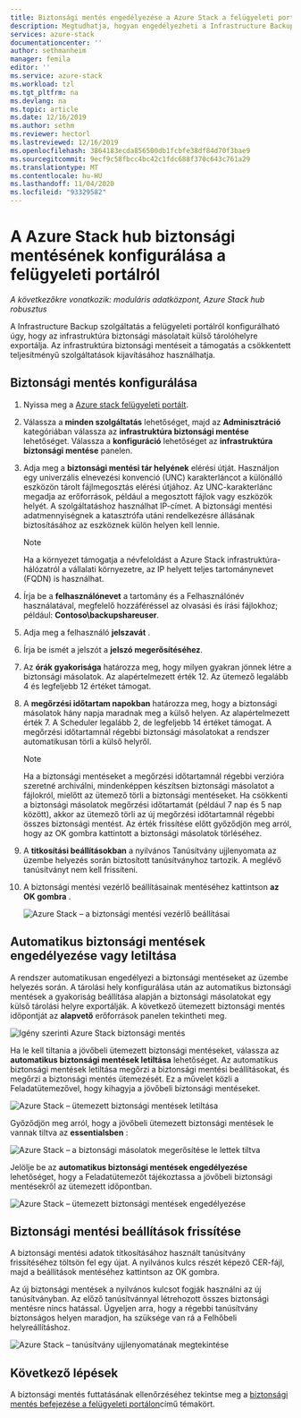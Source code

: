 ```yaml
---
title: Biztonsági mentés engedélyezése a Azure Stack a felügyeleti portálról | Microsoft Docs
description: Megtudhatja, hogyan engedélyezheti a Infrastructure Backup szolgáltatást a felügyeleti portálról, hogy a rendszer meghibásodás esetén is visszaállítsa Azure Stack.
services: azure-stack
documentationcenter: ''
author: sethmanheim
manager: femila
editor: ''
ms.service: azure-stack
ms.workload: tzl
ms.tgt_pltfrm: na
ms.devlang: na
ms.topic: article
ms.date: 12/16/2019
ms.author: sethm
ms.reviewer: hectorl
ms.lastreviewed: 12/16/2019
ms.openlocfilehash: 3864183ecda856500db1fcbfe38df84d70f3bae9
ms.sourcegitcommit: 9ecf9c58fbcc4bc42c1fdc688f370c643c761a29
ms.translationtype: MT
ms.contentlocale: hu-HU
ms.lasthandoff: 11/04/2020
ms.locfileid: "93329582"
---
```

# <a name="configure-backup-for-azure-stack-hub-from-the-administrator-portal"></a>A Azure Stack hub biztonsági mentésének konfigurálása a felügyeleti portálról

*A következőkre vonatkozik: moduláris adatközpont, Azure Stack hub robusztus*

A Infrastructure Backup szolgáltatás a felügyeleti portálról konfigurálható úgy, hogy az infrastruktúra biztonsági másolatait külső tárolóhelyre exportálja. Az infrastruktúra biztonsági mentéseit a támogatás a csökkentett teljesítményű szolgáltatások kijavításához használhatja.

## <a name="configure-backup"></a>Biztonsági mentés konfigurálása

1. Nyissa meg a [Azure stack felügyeleti portált](../../operator/azure-stack-manage-portals.md).

2. Válassza a **minden szolgáltatás** lehetőséget, majd az **Adminisztráció** kategóriában válassza az **infrastruktúra biztonsági mentése** lehetőséget. Válassza a **konfiguráció** lehetőséget az **infrastruktúra biztonsági mentése** panelen.

3. Adja meg a **biztonsági mentési tár helyének** elérési útját. Használjon egy univerzális elnevezési konvenció (UNC) karakterláncot a különálló eszközön tárolt fájlmegosztás elérési útjához. Az UNC-karakterlánc megadja az erőforrások, például a megosztott fájlok vagy eszközök helyét. A szolgáltatáshoz használhat IP-címet. A biztonsági mentési adatmennyiségnek a katasztrófa utáni rendelkezésre állásának biztosításához az eszköznek külön helyen kell lennie.

    > [!NOTE]  
    > Ha a környezet támogatja a névfeloldást a Azure Stack infrastruktúra-hálózatról a vállalati környezetre, az IP helyett teljes tartománynevet (FQDN) is használhat.

4. Írja be a **felhasználónevet** a tartomány és a Felhasználónév használatával, megfelelő hozzáféréssel az olvasási és írási fájlokhoz; például: **Contoso\backupshareuser**.

5. Adja meg a felhasználó **jelszavát** .

6. Írja be ismét a jelszót a **jelszó megerősítéséhez**.

7. Az **órák gyakorisága** határozza meg, hogy milyen gyakran jönnek létre a biztonsági másolatok. Az alapértelmezett érték 12. Az ütemező legalább 4 és legfeljebb 12 értéket támogat.

8. A **megőrzési időtartam napokban** határozza meg, hogy a biztonsági másolatok hány napja maradnak meg a külső helyen. Az alapértelmezett érték 7. A Scheduler legalább 2, de legfeljebb 14 értéket támogat. A megőrzési időtartamnál régebbi biztonsági másolatokat a rendszer automatikusan törli a külső helyről.

   > [!NOTE]
   > Ha a biztonsági mentéseket a megőrzési időtartamnál régebbi verzióra szeretné archiválni, mindenképpen készítsen biztonsági másolatot a fájlokról, mielőtt az ütemező törli a biztonsági mentéseket. Ha csökkenti a biztonsági másolatok megőrzési időtartamát (például 7 nap és 5 nap között), akkor az ütemező törli az új megőrzési időtartamnál régebbi összes biztonsági mentést. Az érték frissítése előtt győződjön meg arról, hogy az OK gombra kattintott a biztonsági másolatok törléséhez.

9. A **titkosítási beállításokban** a nyilvános Tanúsítvány ujjlenyomata az üzembe helyezés során biztosított tanúsítványhoz tartozik. A meglévő tanúsítványt nem kell frissíteni.

10. A biztonsági mentési vezérlő beállításainak mentéséhez kattintson **az OK gombra** .

    ![Azure Stack – a biztonsági mentési vezérlő beállításai](media/azure-stack-backup-enable-backup-console-tzl/backup-controller-settings-certificate.png)

## <a name="enable-or-disable-automatic-backups"></a>Automatikus biztonsági mentések engedélyezése vagy letiltása

A rendszer automatikusan engedélyezi a biztonsági mentéseket az üzembe helyezés során. A tárolási hely konfigurálása után az automatikus biztonsági mentések a gyakoriság beállítása alapján a biztonsági másolatokat egy külső tárolási helyre exportálják. A következő ütemezett biztonsági mentés időpontját az **alapvető** erőforrások panelen tekintheti meg.

![Igény szerinti Azure Stack biztonsági mentés](media/azure-stack-backup-enable-backup-console-tzl/on-demand-backup.png)

Ha le kell tiltania a jövőbeli ütemezett biztonsági mentéseket, válassza az **automatikus biztonsági mentések letiltása** lehetőséget. Az automatikus biztonsági mentések letiltása megőrzi a biztonsági mentési beállításokat, és megőrzi a biztonsági mentés ütemezését. Ez a művelet közli a Feladatütemezővel, hogy kihagyja a jövőbeli biztonsági mentéseket.

![Azure Stack – ütemezett biztonsági mentések letiltása](media/azure-stack-backup-enable-backup-console-tzl/disable-auto-backup.png)

Győződjön meg arról, hogy a jövőbeli ütemezett biztonsági mentések le vannak tiltva az **essentialsben** :

![Azure Stack – a biztonsági másolatok megerősítése le lettek tiltva](media/azure-stack-backup-enable-backup-console-tzl/confirm-disable.png)

Jelölje be az **automatikus biztonsági mentések engedélyezése** lehetőséget, hogy a Feladatütemezőt tájékoztassa a jövőbeli biztonsági mentésekről az ütemezett időpontban.

![Azure Stack – ütemezett biztonsági mentések engedélyezése](media/azure-stack-backup-enable-backup-console-tzl/enable-auto-backup.png)

## <a name="update-backup-settings"></a>Biztonsági mentési beállítások frissítése

A biztonsági mentési adatok titkosításához használt tanúsítvány frissítéséhez töltsön fel egy újat. A nyilvános kulcs részét képező CER-fájl, majd a beállítások mentéséhez kattintson az OK gombra.

Az új biztonsági mentések a nyilvános kulcsot fogják használni az új tanúsítványban. Az előző tanúsítvánnyal létrehozott összes biztonsági mentésre nincs hatással. Ügyeljen arra, hogy a régebbi tanúsítvány biztonságos helyen maradjon, ha szüksége van rá a Felhőbeli helyreállításhoz.

![Azure Stack – tanúsítvány ujjlenyomatának megtekintése](media/azure-stack-backup-enable-backup-console-tzl/encryption-settings-thumbprint.png)

## <a name="next-steps"></a>Következő lépések

A biztonsági mentés futtatásának ellenőrzéséhez tekintse meg a [biztonsági mentés befejezése a felügyeleti portálon](../../operator/azure-stack-backup-back-up-azure-stack.md)című témakört.
